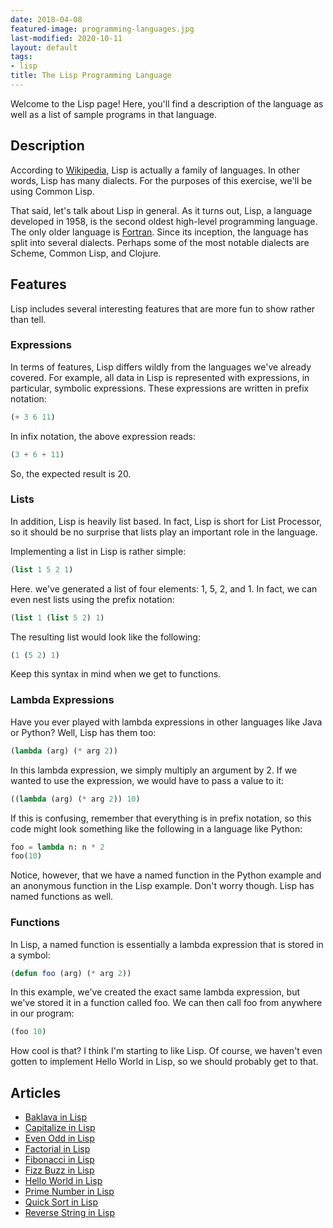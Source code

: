 ```yaml
---
date: 2018-04-08
featured-image: programming-languages.jpg
last-modified: 2020-10-11
layout: default
tags:
- lisp
title: The Lisp Programming Language
---
```


Welcome to the Lisp page! Here, you'll find a description of the language as well as a list of sample programs in that language.

## Description

According to [Wikipedia][1], Lisp is actually a family of languages. In other 
words, Lisp has many dialects. For the purposes of this exercise, we'll be 
using Common Lisp.

That said, let's talk about Lisp in general. As it turns out, Lisp, a language 
developed in 1958, is the second oldest high-level programming language. The 
only older language is [Fortran][2]. Since its inception, the language has split 
into several dialects. Perhaps some of the most notable dialects are Scheme, 
Common Lisp, and Clojure.

## Features

Lisp includes several interesting features that are more fun to show rather
than tell. 

### Expressions

In terms of features, Lisp differs wildly from the languages we've already covered. 
For example, all data in Lisp is represented with expressions, in particular, symbolic 
expressions. These expressions are written in prefix notation:

```lisp
(+ 3 6 11)
```

In infix notation, the above expression reads:

```lisp
(3 + 6 + 11)
```

So, the expected result is 20.

### Lists

In addition, Lisp is heavily list based. In fact, Lisp is short for List Processor, 
so it should be no surprise that lists play an important role in the language.

Implementing a list in Lisp is rather simple:

```lisp
(list 1 5 2 1)
```

Here. we've generated a list of four elements: 1, 5, 2, and 1. In fact, we can even 
nest lists using the prefix notation:

```lisp
(list 1 (list 5 2) 1)
```

The resulting list would look like the following:

```lisp
(1 (5 2) 1)
```

Keep this syntax in mind when we get to functions.

### Lambda Expressions

Have you ever played with lambda expressions in other languages like Java or Python? 
Well, Lisp has them too:

```lisp
(lambda (arg) (* arg 2))
```

In this lambda expression, we simply multiply an argument by 2. If we wanted to use the 
expression, we would have to pass a value to it:

```lisp
((lambda (arg) (* arg 2)) 10)
```

If this is confusing, remember that everything is in prefix notation, so this code might 
look something like the following in a language like Python:

```lisp
foo = lambda n: n * 2
foo(10)
```

Notice, however, that we have a named function in the Python example and an anonymous 
function in the Lisp example. Don't worry though. Lisp has named functions as well.

### Functions

In Lisp, a named function is essentially a lambda expression that is stored in a symbol:

```lisp
(defun foo (arg) (* arg 2))
```

In this example, we've created the exact same lambda expression, but we've stored it in 
a function called foo. We can then call foo from anywhere in our program:

```lisp
(foo 10)
```

How cool is that? I think I'm starting to like Lisp. Of course, we haven't even gotten to 
implement Hello World in Lisp, so we should probably get to that.

[1]: https://en.wikipedia.org/wiki/Lisp_(programming_language)
[2]: https://en.wikipedia.org/wiki/Fortran


## Articles

- [Baklava in Lisp](https://sampleprograms.io/projects/baklava/lisp)
- [Capitalize in Lisp](https://sampleprograms.io/projects/capitalize/lisp)
- [Even Odd in Lisp](https://sampleprograms.io/projects/even-odd/lisp)
- [Factorial in Lisp](https://sampleprograms.io/projects/factorial/lisp)
- [Fibonacci in Lisp](https://sampleprograms.io/projects/fibonacci/lisp)
- [Fizz Buzz in Lisp](https://sampleprograms.io/projects/fizz-buzz/lisp)
- [Hello World in Lisp](https://sampleprograms.io/projects/hello-world/lisp)
- [Prime Number in Lisp](https://sampleprograms.io/projects/prime-number/lisp)
- [Quick Sort in Lisp](https://sampleprograms.io/projects/quick-sort/lisp)
- [Reverse String in Lisp](https://sampleprograms.io/projects/reverse-string/lisp)